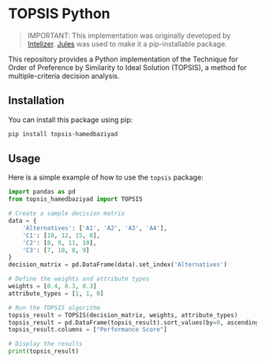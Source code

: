 # TOPSIS Python

> IMPORTANT: This implementation was originally developed by [Intelizer](https://github.com/hamedbaziyad/TOPSIS). [Jules](https://jules.google.com/) was used to make it a pip-installable package.

This repository provides a Python implementation of the Technique for Order of Preference by Similarity to Ideal Solution (TOPSIS), a method for multiple-criteria decision analysis.

## Installation

You can install this package using pip:

```bash
pip install topsis-hamedbaziyad
```

## Usage

Here is a simple example of how to use the `topsis` package:

```python
import pandas as pd
from topsis_hamedbaziyad import TOPSIS

# Create a sample decision matrix
data = {
    'Alternatives': ['A1', 'A2', 'A3', 'A4'],
    'C1': [10, 12, 15, 8],
    'C2': [8, 9, 11, 10],
    'C3': [7, 10, 8, 9]
}
decision_matrix = pd.DataFrame(data).set_index('Alternatives')

# Define the weights and attribute types
weights = [0.4, 0.3, 0.3]
attribute_types = [1, 1, 0]

# Run the TOPSIS algorithm
topsis_result = TOPSIS(decision_matrix, weights, attribute_types)
topsis_result = pd.DataFrame(topsis_result).sort_values(by=0, ascending=False)
topsis_result.columns = ["Performance Score"]

# Display the results
print(topsis_result)
```
